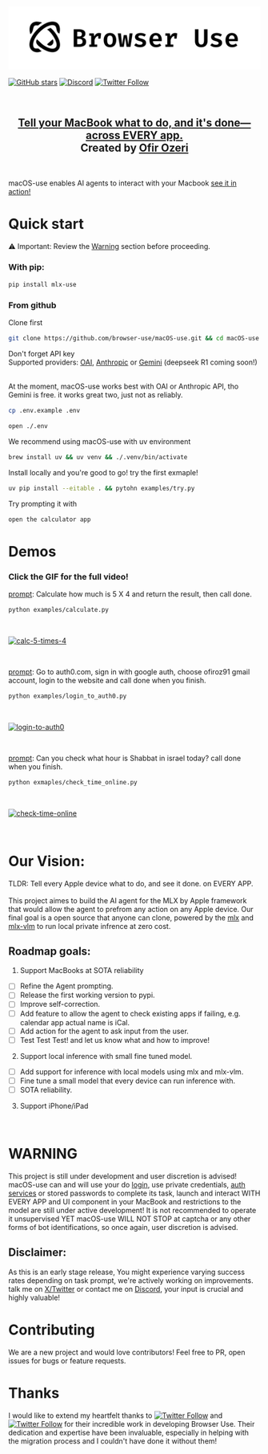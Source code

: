 <picture>
  <source media="(prefers-color-scheme: dark)" srcset="./static/browser-use-dark.png">
  <source media="(prefers-color-scheme: light)" srcset="./static/browser-use.png">
  <img alt="Shows a black Browser Use Logo in light color mode and a white one in dark color mode." src="./static/browser-use.png"  width="full">
</picture>

<br/>

[![GitHub stars](https://img.shields.io/github/stars/browser-use/macOS-use?style=social)](https://github.com/browser-use/macOS-use/stargazers)
[![Discord](https://img.shields.io/discord/1303749220842340412?color=7289DA&label=Discord&logo=discord&logoColor=white)](https://link.browser-use.com/discord)
[![Twitter Follow](https://img.shields.io/twitter/follow/OfirOzeri?style=social)](https://x.com/OfirOzeri)

<br>

<div align="center">
  <h2><a href="#our-vision">Tell your MacBook what to do, and it's done—across EVERY app.</a><br>
  Created by <a href="https://github.com/eDeveloperOZ">Ofir Ozeri </a><br> 
   </h2>
</div>
<br>

macOS-use enables AI agents to interact with your Macbook [see it in action!](#demos)

# Quick start
⚠️ Important: Review the [Warning](#warning) section before proceeding. <br> 

### With pip:

```bash
pip install mlx-use
```

### From github 
Clone first
<br>

```bash
git clone https://github.com/browser-use/macOS-use.git && cd macOS-use
```
Don't forget API key <br>Supported providers: [OAI](https://platform.openai.com/docs/quickstart), [Anthropic](https://docs.anthropic.com/en/api/admin-api/apikeys/get-api-key) or [Gemini](https://ai.google.dev/gemini-api/docs/api-key) (deepseek R1 coming soon!) 

<br> At the moment, macOS-use works best with OAI or Anthropic API, tho Gemini is free. it works great two, just not as reliably. <br>

```bash
cp .env.example .env
```

```bash
open ./.env
```

We recommend using macOS-use with uv environment
<br>

```bash
brew install uv && uv venv && ./.venv/bin/activate
```
Install locally and you're good to go! try the first exmaple!
<br>

```bash
uv pip install --eitable . && pytohn examples/try.py

```

Try prompting it with

```bash
open the calculator app
```

# Demos
<h3> Click the GIF for the full video! </h3>

[prompt](https://github.com/browser-use/macOS-use/blob/main/examples/calculate.py): Calculate how much is 5 X 4 and return the result, then call done. 

```bash
python examples/calculate.py 

```

<br>

[![calc-5-times-4](https://github.com/browser-use/macOS-use/blob/main/static/calc-5-X-4.gif  "Click the GIF for full video!")](https://x.com/OfirOzeri/status/1883110905665433681)

<br/>


[prompt](https://github.com/browser-use/macOS-use/blob/main/examples/login_to_auth0.py): Go to auth0.com, sign in with google auth, choose ofiroz91 gmail account, login to the website and call done when you finish.

```bash
python examples/login_to_auth0.py
```

 <br>

[![login-to-auth0](https://github.com/browser-use/macOS-use/blob/main/static/login-to-auth0.gif  "Click for full video")](https://x.com/OfirOzeri/status/1883455599423434966)

<br/>

[prompt](https://github.com/browser-use/macOS-use/blob/main/examples/check_time_online.py): Can you check what hour is Shabbat in israel today? call done when you finish. 

```bash
python exmaples/check_time_online.py
```
<br>

[![check-time-online](https://github.com/browser-use/macOS-use/blob/main/static/check-time-online.gif  "Click for full video")](https://x.com/OfirOzeri/status/1883109604416278552)

<br>


# Our Vision:
TLDR: Tell every Apple device what to do, and see it done. on EVERY APP.
<br><br>
This project aimes to build the AI agent for the MLX by Apple framework that would allow the agent to prefrom any action on any Apple device. Our final goal is a open source that anyone can clone, powered by the [mlx](https://github.com/ml-explore/mlx) and [mlx-vlm](https://github.com/Blaizzy/mlx-vlm) to run local private infrence at zero cost.

## Roadmap goals:
1. Support MacBooks at SOTA reliability 
- [ ] Refine the Agent prompting.
- [ ] Release the first working version to pypi.
- [ ] Improve self-correction.
- [ ] Add feature to allow the agent to check existing apps if failing, e.g. calendar app actual name is iCal.
- [ ] Add action for the agent to ask input from the user. 
- [ ] Test Test Test! and let us know what and how to improve!
2. Support local inference with small fine tuned model.
- [ ] Add support for inference with local models using mlx and mlx-vlm.
- [ ] Fine tune a small model that every device can run inference with.
- [ ] SOTA reliability.
3. Support iPhone/iPad

<br>

# WARNING

This project is still under development and user discretion is advised!
macOS-use can and will use your do [login](#demos), use private credentials, [auth services](https://github.com/browser-use/macOS-use/blob/main/examples/login_to_auth0.py) or stored passwords to complete its task, launch and interact WITH EVERY APP and UI component in your MacBook and restrictions to the model are still under active development! It is not recommended to operate it unsupervised YET
macOS-use WILL NOT STOP at captcha or any other forms of bot identifications, so once again, user discretion is advised.

## Disclaimer:

As this is an early stage release, You might experience varying success rates depending on task prompt, we're actively working on improvements. <br> talk me on [X/Twitter](https://x.com/OfirOzeri) or contact me on [Discord](https://link.browser-use.com/discord), your input is crucial and highly valuable!<br>


# Contributing

We are a new project and would love contributors! Feel free to PR, open issues for bugs or feature requests.

# Thanks

I would like to extend my heartfelt thanks to [![Twitter Follow](https://img.shields.io/twitter/follow/Gregor?style=social)](https://x.com/gregpr07) and [![Twitter Follow](https://img.shields.io/twitter/follow/Magnus?style=social)](https://x.com/mamagnus00) for their incredible work in developing Browser Use. Their dedication and expertise have been invaluable, especially in helping with the migration process and I couldn't have done it without them!


